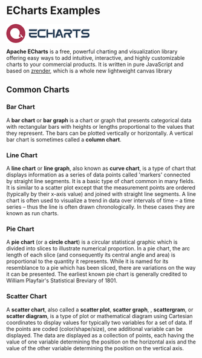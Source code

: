 <script setup>
import BarChart from "./components/echarts-examples/BarChart.vue"
import LineChart from "./components/echarts-examples/LineChart.vue"
import PieChart from "./components/echarts-examples/PieChart.vue"
import ScatterChart from "./components/echarts-examples/ScatterChart.vue"

</script>

<style module>
  .chart {
    width: 100%;
    height: 400px;
  }
</style>

# ECharts Examples

<a href="https://echarts.apache.org">
    <img style="vertical-align: top; height: 50px;" src="./asset/echarts-logo.png?raw=true" alt="echarts-logo">
</a>

**Apache ECharts** is a free, powerful charting and visualization library offering easy ways to add intuitive, interactive, and highly customizable charts to your commercial products. It is written in pure JavaScript and based on [zrender](https://github.com/ecomfe/zrender), which is a whole new lightweight canvas library

## Common Charts

### Bar Chart

A **bar chart** or **bar graph** is a chart or graph that presents categorical data with rectangular bars with heights or lengths proportional to the values that they represent. The bars can be plotted vertically or horizontally. A vertical bar chart is sometimes called a **column chart**.

<div :class="$style.chart">
  <BarChart />
</div>

### Line Chart

A **line chart** or **line graph**, also known as **curve chart**, is a type of chart that displays information as a series of data points called 'markers' connected by straight line segments. It is a basic type of chart common in many fields. It is similar to a scatter plot except that the measurement points are ordered (typically by their x-axis value) and joined with straight line segments. A line chart is often used to visualize a trend in data over intervals of time – a time series – thus the line is often drawn chronologically. In these cases they are known as run charts.

<div :class="$style.chart">
  <LineChart />
</div>

### Pie Chart

A **pie chart** (or a **circle chart**) is a circular statistical graphic which is divided into slices to illustrate numerical proportion. In a pie chart, the arc length of each slice (and consequently its central angle and area) is proportional to the quantity it represents. While it is named for its resemblance to a pie which has been sliced, there are variations on the way it can be presented. The earliest known pie chart is generally credited to William Playfair's Statistical Breviary of 1801.

<div :class="$style.chart">
  <PieChart />
</div>

### Scatter Chart

A **scatter chart**, also called a **scatter plot**, **scatter graph**, , **scattergram**, or **scatter diagram**, is a type of plot or mathematical diagram using Cartesian coordinates to display values for typically two variables for a set of data. If the points are coded (color/shape/size), one additional variable can be displayed. The data are displayed as a collection of points, each having the value of one variable determining the position on the horizontal axis and the value of the other variable determining the position on the vertical axis.

<div :class="$style.chart">
  <ScatterChart />
</div>
